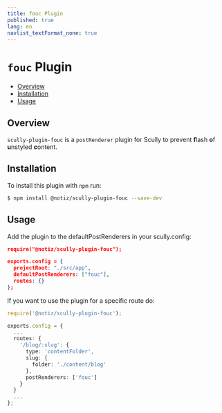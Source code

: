 ```yaml
---
title: fouc Plugin
published: true
lang: en
navlist_textFormat_none: true
---
```


# `fouc` Plugin <!-- omit in toc -->

<div class="docs-link_table">
  <a class="homepage" href="https://github.com/notiz-dev/scully-plugins"></a>
  <a class="repository" href="https://github.com/notiz-dev/scully-plugins/tree/master/plugins/fouc"></a>
</div>

<div class="docs-toc"></div>

- [Overview](#overview)
- [Installation](#installation)
- [Usage](#usage)

## Overview

`scully-plugin-fouc` is a `postRenderer` plugin for Scully to prevent <b>f</b>lash <b>o</b>f <b>u</b>nstyled <b>c</b>ontent.

## Installation

To install this plugin with `npm` run:

```bash
$ npm install @notiz/scully-plugin-fouc --save-dev
```

## Usage

Add the plugin to the defaultPostRenderers in your scully.config:

```json
require("@notiz/scully-plugin-fouc");

exports.config = {
  projectRoot: "./src/app",
  defaultPostRenderers: ["fouc"],
  routes: {}
};
```

If you want to use the plugin for a specific route do:

```typescript
require('@notiz/scully-plugin-fouc');

exports.config = {
  ...
  routes: {
    '/blog/:slug': {
      type: 'contentFolder',
      slug: {
        folder: './content/blog'
      },
      postRenderers: ['fouc']
    }
  }
  ...
};
```
